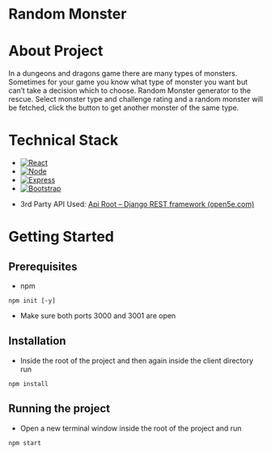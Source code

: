 # Random Monster

# About Project

In a dungeons and dragons game there are many types of monsters.  Sometimes for your game you know what type of monster you want but can’t take a decision which to choose. Random Monster generator to the rescue.  Select monster type and challenge rating and a random monster will be fetched, click the button to get another monster of the same type.

# Technical Stack
* [![React][React.js]][React-url]
* [![Node][Node.js]][Node-url]
* [![Express][express]][express-url]
* [![Bootstrap][Bootstrap.com]][Bootstrap-url]
- 3rd Party API Used: [Api Root – Django REST framework (open5e.com)](https://api.open5e.com/)
# Getting Started
## Prerequisites
- npm
```node
npm init [-y]
```

- Make sure both ports 3000 and 3001 are open
## Installation
- Inside the root of the project and then again inside the client directory run
```node
npm install
```
## Running the project
- Open a new terminal window inside the root of the project and run
```node
npm start
```

[React.js]: https://img.shields.io/badge/React-20232A?style=for-the-badge&logo=react&logoColor=61DAFB
[React-url]: https://reactjs.org/
[Bootstrap.com]: https://img.shields.io/badge/Bootstrap-563D7C?style=for-the-badge&logo=bootstrap&logoColor=white
[Bootstrap-url]: https://getbootstrap.com
[Node.js]: https://img.shields.io/badge/Node.js-brightgreen?logo=node.js
[Node-url]: https://nodejs.org
[express]: https://img.shields.io/badge/express-black?logo=express
[express-url]: https://expressjs.com

